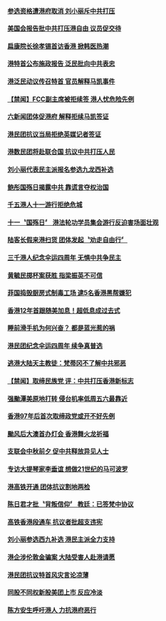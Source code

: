 #### [参选资格遭港府取消 刘小丽斥中共打压](../pages/news205/a1395169.md?t=10131431) 

#### [美国会报告批中共打压港自由 议员促交待](../pages/news205/a1395017.md?t=10131431) 

#### [扁康院长徐孝锡首访香港 掀韩医热潮](../pages/news205/a1394974.md?t=10131431) 

#### [港特首公布施政报告 泛民批向中共表忠](../pages/news205/a1394861.md?t=10131431) 

#### [港泛民动议传召特首 官员解释马凯事件](../pages/news205/a1394724.md?t=10131431) 

#### [【禁闻】FCC副主席被拒续签 港人忧危险先例](../pages/news205/a1394722.md?t=10131431) 

#### [六新闻团体促港府 解释拒续马凯签证](../pages/news205/a1394550.md?t=10131431) 

#### [港民团抗议当局拒绝英媒记者签证](../pages/news205/a1394451.md?t=10131431) 

#### [港数民团将赴联合国 抗议中共打压人民](../pages/news205/a1394241.md?t=10131431) 

#### [刘小丽代表民主派报名参选九龙西补选](../pages/news205/a1394077.md?t=10131431) 

#### [鲍彤国殇日揭露中共 靠谎言夺权治国](../pages/news205/a1393799.md?t=10131431) 

#### [千五港人十一游行拒绝危城](../pages/news205/a1393796.md?t=10131431) 

#### [十一〝国殇日〞 港法轮功学员集会游行反迫害场面壮观](../pages/news205/a1393682.md?t=10131431) 

#### [陆客长假来港扫货 团体发起〝劝走自由行〞](../pages/news205/a1393564.md?t=10131431) 

#### [三千港人纪念伞运四周年 无惧中共争民主](../pages/news205/a1393366.md?t=10131431) 

#### [黄毓民掷杯案获胜 指梁振英不可信](../pages/news205/a1393238.md?t=10131431) 

#### [菲国捣毁厨房式制毒工场 逮5名香港黑帮嫌犯](../pages/news205/a1393176.md?t=10131431) 

#### [香港12年首跟随美加息！超低息成过去式](../pages/news205/a1393174.md?t=10131431) 

#### [睡前滑手机为何兴奋？ 都是蓝光惹的祸](../pages/news205/a1393165.md?t=10131431) 

#### [港民团纪念伞运四周年 续争真普选](../pages/news205/a1393160.md?t=10131431) 

#### [逃港大陆天主教徒：梵蒂冈不了解中共邪恶](../pages/news205/a1393055.md?t=10131431) 

#### [【禁闻】取缔民族党 评：中共打压香港新标志](../pages/news205/a1392947.md?t=10131431) 

#### [强颱潭美原地打转 侵台机率低周五六最靠近](../pages/news205/a1392917.md?t=10131431) 

#### [香港97年后首次取缔政党或开不好先例](../pages/news205/a1392916.md?t=10131431) 

#### [颱风后大澳首办灯会 香港舞火龙祈福](../pages/news205/a1392813.md?t=10131431) 

#### [支联会中秋前夕 促中共释放异见人士](../pages/news205/a1392812.md?t=10131431) 

#### [专访大提琴家李垂谊 想做21世纪的马可波罗](../pages/news205/a1392695.md?t=10131431) 

#### [港高铁开通 团体抗议割地两检](../pages/news205/a1392703.md?t=10131431) 

#### [陈日君才批〝背叛信仰〞 教廷：已签梵中协议](../pages/news205/a1392586.md?t=10131431) 

#### [高铁香港段通车  抗议者批超支违宪](../pages/news205/a1392585.md?t=10131431) 

#### [刘小丽参选西九补选 港民主派全力支持](../pages/news205/a1392495.md?t=10131431) 

#### [港企涉伦敦金骗案 大陆受害人赴港请愿](../pages/news205/a1392460.md?t=10131431) 

#### [港民团抗议特首风灾言论凉薄](../pages/news205/a1392330.md?t=10131431) 

#### [同股不同权新股美团上市 反应冷淡](../pages/news205/a1392351.md?t=10131431) 

#### [陈方安生呼吁港人 力抗港府恶行](../pages/news205/a1392161.md?t=10131431) 

